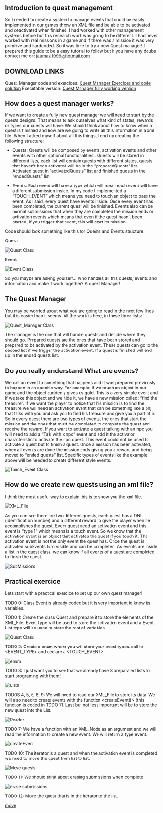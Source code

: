 ## Introduction to quest management
So I needed to create a system to manage events that could be easily implemented in our games throw an XML file and be able to be activated and deactivated when finished. I had worked with other management systems before but this research work was going to be different. I had never worked with real missions in a game and if there was a mission it was very primitive and hardcoded. So it was time to try a new Quest manager!
I prepared this guide to be a easy tutorial to follow but if you have any doubs contact me on: jaumavi1999@hotmail.com

## DOWNLOAD LINKS
Quest_Manager code and exercices:
[Quest Manager Exercices and code solution]()
Executable version:
[Quest Manager fully working version]()

## How does a quest manager works?
If we want to create a fully new quest manager we will need to start by the quests designs. That means to ask ourselves what kind of states, rewards or types our quests will have. We should think about how to know when a quest is finished and how are we going to write all this information in a xml file. When I asked myself about all this things, I end up creating the following structure:

 - Quests: Quests will be composed by events, activation events and other events with other optional functionalities . Quests will be    stored in different lists, each list will contain quests with different states, quests that haven’t been activated will be in the “preparedQuests” list. Activated quest in “activatedQuests” list and finished quests in the “endedQuests” list.

 - Events: Each event will have a type which will mean each event will have a diferent submission inside. In my code I implemented a “TOUCH_EVENT” which means you need to touch an object to pass the event. As I said, every quest have events inside. Once every event has been completed, the current quest will be finished. Events also can be normal submissions that when they are completed the mission ends or activation events which means that even if the quest hasn't been started, if you trigger that event, this will start its mission.

Code should look something like this for Quests and Events structure:

Quest:

![Quest Class](https://github.com/Jaumeavinyo/Quest-Manager/blob/master/ScreenShots/Quest.png?raw=true)

Event:

![Event Class](https://github.com/Jaumeavinyo/Quest-Manager/blob/master/ScreenShots/Event.png?raw=true)

So you maybe are asking yourself… Who handles all this quests, events and information and make it work together? 
A quest Manager!

## The Quest Manager

You may be worried about what you are going to read in the next few lines but it is easier than it seems. All the work is here, in these 
three lists:

![Quest_Manager Class](https://github.com/Jaumeavinyo/Quest-Manager/blob/master/ScreenShots/Quest_Manager.png?raw=true)

The manager is the one that will handle quests and decide where they should go. Prepared quests are the ones that have been stored and prepared to be activated by the activation event. These quests can go to the second list if we trigger the activation event. If a quest is finished will end up in the ended quests list.

## Do you really understand What are events?

We call an event to something that happens and it was prepared previously to happen in an specific way. For example: if we touch an object in our game and the object suddenly gives us gold.
This is a very simple event and if we take this object and we hide it, we have a new mission called: “find the treasure”. If we want the player to notice that his mission is to find the treasure we will need an activation event that can be something like a pnj that talks with you and ask you to find his treasure and give you a part of ir.
So in every quest there are two types of events, the ones that start the mission and the ones that must be completed to complete the quest and receive the reward. If you want to activate a quest talking with an npc you will need to add a “Talk with x npc” event and add it the activator characteristic to activate the npc quest. This event could not be used to activate a quest but to finish a quest.
Once a mission has been activated, when all events are done the mission ends giving you a reward and being moved to “ended quests” list.
Specific types of events like the example above will be needed to create different style events.

![Touch_Event Class](https://github.com/Jaumeavinyo/Quest-Manager/blob/master/ScreenShots/Touch_Event.png?raw=true)

## How do we create new quests using an xml file?

I think the most useful way to explain this is to show you the xml file.

![XML_File](https://github.com/Jaumeavinyo/Quest-Manager/blob/master/ScreenShots/XML_File.png?raw=true)

As you can see there are two different quests, each quest has a DNI (identification number) and a different reward to give the player when he accomplishes the quest. Every quest need an activation event and this event is “type 1” which means is a touch event. So we know that the activation event is an object that activates the quest if you touch it.
The activation event is not the only event the quest has. Once the quest is activated subEvents turn visible and can be completed. As events are inside a list in the quest class, we can know if all events of a quest are completed to finish the quest.

![SubMissions](https://github.com/Jaumeavinyo/Quest-Manager/blob/master/ScreenShots/SubMissions_List.png?raw=true)


## Practical exercice
Lets start with a practical exercice to set up our own quest manager!

TODO 0:
Class Event is already coded but it is very important to know its variables.

TODO 1: Create the class Quest and prepare it to store the elements of the XML_File. Event type will be used to store the activation event and a Event List type will be used to store the rest of variables

![Quest Class](https://github.com/Jaumeavinyo/Quest-Manager/blob/master/ScreenShots/Quest.png?raw=true)

TODO 2: Create a enum where you will store your event types. call it: <EVENT_TYPE> and declare a <TOUCH_EVENT>

![enum](https://github.com/Jaumeavinyo/Quest-Manager/blob/master/ScreenShots/enum_event_type.png?raw=true)

TODO 3: I just want you to see that we already have 3 preparated lists to start programing with them!

![Lists](https://github.com/Jaumeavinyo/Quest-Manager/blob/master/ScreenShots/Three%20Lists.png?raw=true)

TODOS 4, 5, 6, 8, 9: We will need to read our XML_File to store its data. We will also need to create events with the function <createEvent()> (this function is coded in TODO 7). Last but not less important will be to store the new quest into the <preparedQuests> List.

![Reader](https://github.com/Jaumeavinyo/Quest-Manager/blob/master/ScreenShots/TODOS%204%205%206%208%209.png?raw=true)

TODO 7: We have a function with an XML_Node as an argument and we will read the information to create a new event. We will return a type event.

![createEvent](https://github.com/Jaumeavinyo/Quest-Manager/blob/master/ScreenShots/TODO%207.png?raw=true)

TODO 10: The iterator  <it> is a quest and when the activation event is completed we need to move the quest from <preparedQuests> list to <activatedQuests> list.

![Move quests](https://github.com/Jaumeavinyo/Quest-Manager/blob/master/ScreenShots/TODO%2010.png?raw=true)

TODO 11: We should think about erasing submissions when complete

![erase submissions](https://github.com/Jaumeavinyo/Quest-Manager/blob/master/ScreenShots/TODO%2011.png?raw=true)

TODO 12: Move the quest that is in the iterator <it> to the <endedQuests> list.
 
 [move](https://github.com/Jaumeavinyo/Quest-Manager/blob/master/ScreenShots/TODO%2012.png?raw=true)












